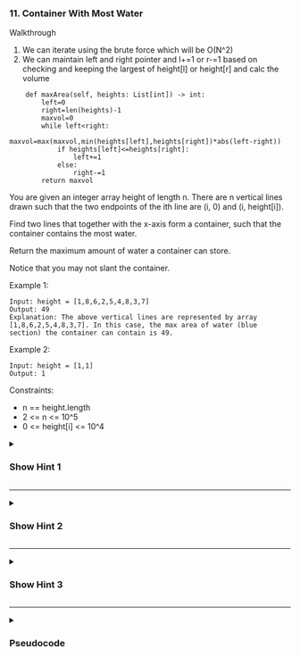 ### 11. Container With Most Water
 Walkthrough

 1. We can iterate using the brute force which will be O(N^2)
 2. We can maintain left and right pointer and l+=1 or r-=1 based on checking and keeping the largest of height[l] or height[r] and calc the volume
```
    def maxArea(self, heights: List[int]) -> int:
        left=0
        right=len(heights)-1
        maxvol=0
        while left<right:
            maxvol=max(maxvol,min(heights[left],heights[right])*abs(left-right))
            if heights[left]<=heights[right]:
                left+=1
            else:
                right-=1
        return maxvol

```


You are given an integer array height of length n. There are n vertical lines drawn such that the two endpoints of the ith line are (i, 0) and (i, height[i]).

Find two lines that together with the x-axis form a container, such that the container contains the most water.

Return the maximum amount of water a container can store.

Notice that you may not slant the container.

Example 1:
```
Input: height = [1,8,6,2,5,4,8,3,7]
Output: 49
Explanation: The above vertical lines are represented by array [1,8,6,2,5,4,8,3,7]. In this case, the max area of water (blue section) the container can contain is 49.
```
Example 2:
```
Input: height = [1,1]
Output: 1
```

Constraints:

- n == height.length
- 2 <= n <= 10^5
- 0 <= height[i] <= 10^4

<details>
  <summary><h3>Show Hint 1</h3></summary>
  <p>You can solve it in brute force O(n^2), which is not efficient. Try to solve it using two pointer method.</p>
</details>

---
<details>
  <summary><h3>Show Hint 2</h3></summary>
  <p>Always move the minimum hight pointer either left or right(increment or decrement) and also keep track of maximum from start to end.</p>
</details>

---
<details>
  <summary><h3>Show Hint 3</h3></summary>
  <p>Calculate amount of water at each step by getting the differnce of right - left and multiply it with the minimum height(either height[left] or height[right]).</p>
</details>

---
<details>
  <summary><h3>Pseudocode</h3></summary>
  <pre>
    left -> 0
    right -> height.length - 1
    result -> 0
    while left lessThan right
      area -> (right - left) * (if height[left] lessThan height[right] then height[left] else height[right])
      result -> if result greaterThan area then result else area
      if height[left] isLessThan height[right] then left += 1 else right -= 1
    return result
  </pre>
</details>
